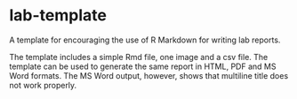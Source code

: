 # lab-template
A template for encouraging the use of R Markdown for writing lab reports.

The template includes a simple Rmd file, one image and a csv file. The template can be used to generate the same report in HTML, PDF and MS Word formats. The MS Word output, however, shows that multiline title does not work properly.

